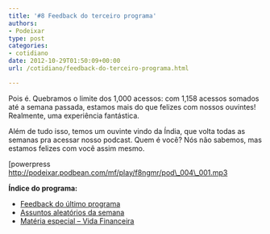 ```yaml
---
title: '#8 Feedback do terceiro programa'
authors:
- Podeixar
type: post
categories:
- cotidiano
date: 2012-10-29T01:50:09+00:00
url: /cotidiano/feedback-do-terceiro-programa.html

---
```

Pois é. Quebramos o limite dos 1,000 acessos: com 1,158 acessos somados até a semana passada, estamos mais do que felizes com nossos ouvintes! Realmente, uma experiência fantástica.

Além de tudo isso, temos um ouvinte vindo da Índia, que volta todas as semanas pra acessar nosso podcast. Quem é você? Nós não sabemos, mas estamos felizes com você assim mesmo.

[powerpress http://podeixar.podbean.com/mf/play/f8ngmr/pod\_004\_001.mp3

**Índice do programa:**

  * [Feedback do último programa][1]
  * [Assuntos aleatórios da semana][2]
  * [Matéria especial &#8211; Vida Financeira][3]

 [1]: http://www.podeixar.com/feedback-do-terceiro-programa/ "Feedback do Terceiro Programa"
 [2]: http://www.podeixar.com/schwarznegger-de-volta-pauline-e-a-nova-lei-101-e-mais/ "Assuntos aleatórios da semana"
 [3]: http://www.podeixar.com/materia-especial-vida-financeira/ "Materia especial: Vida Financeira"